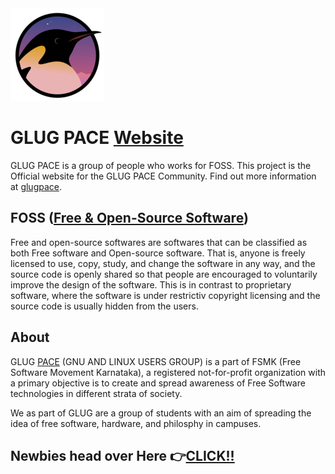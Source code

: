<img src="/images/RLogo.jpg" alt="GlugPace Logo"/>

# GLUG PACE [Website](https://elmentrix.github.io/glugpace/)

GLUG PACE is a group of people who works for FOSS. This project is the Official website for the GLUG PACE Community.
Find out more information at [glugpace](https://github.com/GLUG-PACE/).

## FOSS ([Free & Open-Source Software](https://en.wikipedia.org/wiki/Free_and_open-source_software))

Free and open-source softwares are softwares that can be classified as both Free software and Open-source software. That is, anyone is freely licensed to use, copy, study, and change the software in any way, and the source code is openly shared so that people are encouraged to voluntarily improve the design of the software. This is in contrast to proprietary software, where the software is under restrictiv copyright licensing and the source code is usually hidden from the users.

## About 

GLUG [PACE](pace.edu.in) (GNU AND LINUX USERS GROUP) is a part of FSMK (Free Software Movement Karnataka), a registered not-for-profit organization with a primary objective is to create and spread awareness of Free Software technologies in different strata of society. 

We as part of GLUG are a group of students with an aim of spreading the idea of free software, hardware, and philosphy in campuses.

## Newbies head over Here 👉[CLICK!!](https://github.com/Viz38/First-Pull-Request)
